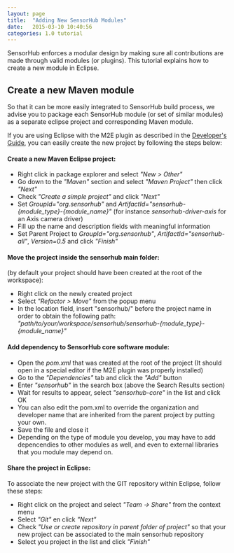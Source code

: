 ```yaml
---
layout: page
title:  "Adding New SensorHub Modules"
date:   2015-03-10 10:40:56
categories: 1.0 tutorial
---
```


SensorHub enforces a modular design by making sure all contributions are made through valid modules (or plugins).
This tutorial explains how to create a new module in Eclipse.


## Create a new Maven module

So that it can be more easily integrated to SensorHub build process, we advise you to package each SensorHub module (or set of similar modules) as a separate eclipse project and corresponding Maven module. 

If you are using Eclipse with the M2E plugin as described in the [Developer's Guide](./Developers-Guide), you can easily create the new project by following the steps below:

#### Create a new Maven Eclipse project:
  * Right click in package explorer and select _"New > Other"_
  * Go down to the _"Maven"_ section and select _"Maven Project"_ then click _"Next"_
  * Check _"Create a simple project"_ and click _"Next"_
  * Set _GroupId="org.sensorhub"_ and _ArtifactId="sensorhub-{module_type}-{module_name}"_ (for instance _sensorhub-driver-axis_ for an Axis camera driver)
  * Fill up the name and description fields with meaningful information
  * Set Parent Project to _GroupId="org.sensorhub"_, _ArtifactId="sensorhub-all"_, _Version=0.5_ and click _"Finish"_

#### Move the project inside the sensorhub main folder:
(by default your project should have been created at the root of the workspace):
  * Right click on the newly created project
  * Select _"Refactor > Move"_ from the popup menu
  * In the location field, insert "sensorhub/" before the project name in order to obtain the following path: _"path/to/your/workspace/sensorhub/sensorhub-{module_type}-{module_name}"_ 

#### Add dependency to SensorHub core software module:
  * Open the _pom.xml_ that was created at the root of the project (It should open in a special editor if the M2E plugin was properly installed)
  * Go to the _"Dependencies"_ tab and click the _"Add"_ button
  * Enter _"sensorhub"_ in the search box (above the Search Results section)
  * Wait for results to appear, select _"sensorhub-core"_ in the list and click OK
  * You can also edit the pom.xml to override the organization and developer name that are inherited from the parent project by putting your own.
  * Save the file and close it 
  * Depending on the type of module you develop, you may have to add depencendies to other modules as well, and even to external libraries that you module may depend on.

#### Share the project in Eclipse:
To associate the new project with the GIT repository within Eclipse, follow these steps:
  * Right click on the project and select _"Team -> Share"_ from the context menu
  * Select _"Git"_ en click _"Next"_
  * Check _"Use or create repository in parent folder of project"_ so that your new project can be associated to the main sensorhub repository
  * Select you project in the list and click _"Finish"_
